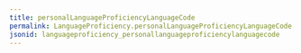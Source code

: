 ```yaml
---
title: personalLanguageProficiencyLanguageCode
permalink: LanguageProficiency.personalLanguageProficiencyLanguageCode.html
jsonid: languageproficiency_personallanguageproficiencylanguagecode
---
```

